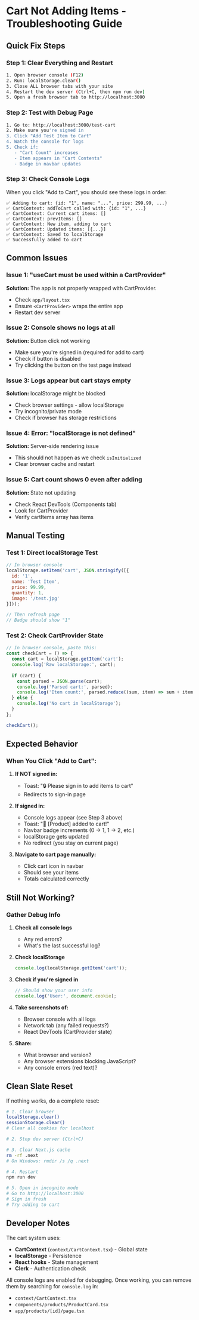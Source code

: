 # Cart Not Adding Items - Troubleshooting Guide

## Quick Fix Steps

### Step 1: Clear Everything and Restart
```bash
1. Open browser console (F12)
2. Run: localStorage.clear()
3. Close ALL browser tabs with your site
4. Restart the dev server (Ctrl+C, then npm run dev)
5. Open a fresh browser tab to http://localhost:3000
```

### Step 2: Test with Debug Page
```bash
1. Go to: http://localhost:3000/test-cart
2. Make sure you're signed in
3. Click "Add Test Item to Cart"
4. Watch the console for logs
5. Check if:
   - "Cart Count" increases
   - Item appears in "Cart Contents"
   - Badge in navbar updates
```

### Step 3: Check Console Logs
When you click "Add to Cart", you should see these logs in order:

```
✅ Adding to cart: {id: "1", name: "...", price: 299.99, ...}
✅ CartContext: addToCart called with: {id: "1", ...}
✅ CartContext: Current cart items: []
✅ CartContext: prevItems: []
✅ CartContext: New item, adding to cart
✅ CartContext: Updated items: [{...}]
✅ CartContext: Saved to localStorage
✅ Successfully added to cart
```

## Common Issues

### Issue 1: "useCart must be used within a CartProvider"
**Solution:** The app is not properly wrapped with CartProvider.
- Check `app/layout.tsx`
- Ensure `<CartProvider>` wraps the entire app
- Restart dev server

### Issue 2: Console shows no logs at all
**Solution:** Button click not working
- Make sure you're signed in (required for add to cart)
- Check if button is disabled
- Try clicking the button on the test page instead

### Issue 3: Logs appear but cart stays empty
**Solution:** localStorage might be blocked
- Check browser settings - allow localStorage
- Try incognito/private mode
- Check if browser has storage restrictions

### Issue 4: Error: "localStorage is not defined"
**Solution:** Server-side rendering issue
- This should not happen as we check `isInitialized`
- Clear browser cache and restart

### Issue 5: Cart count shows 0 even after adding
**Solution:** State not updating
- Check React DevTools (Components tab)
- Look for CartProvider
- Verify cartItems array has items

## Manual Testing

### Test 1: Direct localStorage Test
```javascript
// In browser console
localStorage.setItem('cart', JSON.stringify([{
  id: '1',
  name: 'Test Item',
  price: 99.99,
  quantity: 1,
  image: '/test.jpg'
}]));

// Then refresh page
// Badge should show "1"
```

### Test 2: Check CartProvider State
```javascript
// In browser console, paste this:
const checkCart = () => {
  const cart = localStorage.getItem('cart');
  console.log('Raw localStorage:', cart);
  
  if (cart) {
    const parsed = JSON.parse(cart);
    console.log('Parsed cart:', parsed);
    console.log('Item count:', parsed.reduce((sum, item) => sum + item.quantity, 0));
  } else {
    console.log('No cart in localStorage');
  }
};

checkCart();
```

## Expected Behavior

### When You Click "Add to Cart":

1. **If NOT signed in:**
   - Toast: "🔒 Please sign in to add items to cart"
   - Redirects to sign-in page

2. **If signed in:**
   - Console logs appear (see Step 3 above)
   - Toast: "🛒 [Product] added to cart!"
   - Navbar badge increments (0 → 1, 1 → 2, etc.)
   - localStorage gets updated
   - No redirect (you stay on current page)

3. **Navigate to cart page manually:**
   - Click cart icon in navbar
   - Should see your items
   - Totals calculated correctly

## Still Not Working?

### Gather Debug Info

1. **Check all console logs**
   - Any red errors?
   - What's the last successful log?

2. **Check localStorage**
   ```javascript
   console.log(localStorage.getItem('cart'));
   ```

3. **Check if you're signed in**
   ```javascript
   // Should show your user info
   console.log('User:', document.cookie);
   ```

4. **Take screenshots of:**
   - Browser console with all logs
   - Network tab (any failed requests?)
   - React DevTools (CartProvider state)

5. **Share:**
   - What browser and version?
   - Any browser extensions blocking JavaScript?
   - Any console errors (red text)?

## Clean Slate Reset

If nothing works, do a complete reset:

```bash
# 1. Clear browser
localStorage.clear()
sessionStorage.clear()
# Clear all cookies for localhost

# 2. Stop dev server (Ctrl+C)

# 3. Clear Next.js cache
rm -rf .next
# On Windows: rmdir /s /q .next

# 4. Restart
npm run dev

# 5. Open in incognito mode
# Go to http://localhost:3000
# Sign in fresh
# Try adding to cart
```

## Developer Notes

The cart system uses:
- **CartContext** (`context/CartContext.tsx`) - Global state
- **localStorage** - Persistence
- **React hooks** - State management
- **Clerk** - Authentication check

All console logs are enabled for debugging. Once working, you can remove them by searching for `console.log` in:
- `context/CartContext.tsx`
- `components/products/ProductCard.tsx`
- `app/products/[id]/page.tsx`


